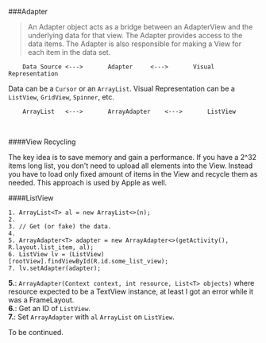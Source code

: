 ###Adapter

>An Adapter object acts as a bridge between an AdapterView and the underlying data for that view. The Adapter provides access to the data items. The Adapter is also responsible for making a View for each item in the data set.

```
	Data Source	<--->		Adapter	 	<--->		Visual Representation
```

Data can be a `Cursor` or an `ArrayList`. Visual Representation can be a `ListView`, `GridView`, `Spinner`, etc.

```
	ArrayList	<--->		ArrayAdapter	<--->		ListView
```

<br>

####View Recycling

The key idea is to save memory and gain a performance. If you have a 2^32 items long list, you don't need to upload all elements into the View. Instead you have to load only fixed amount of items in the View and recycle them as needed. This approach is used by Apple as well.

####ListView

```
1. ArrayList<T> al = new ArrayList<>(n);
2. 
3. // Get (or fake) the data.
4. 
5. ArrayAdapter<T> adapter = new ArrayAdapter<>(getActivity(), R.layout.list_item, al);
6. ListView lv = (ListView) [rootView].findViewById(R.id.some_list_view);
7. lv.setAdapter(adapter);
```

**5.**: `ArrayAdapter(Context context, int resource, List<T> objects)` where resource expected to be a TextView instance, at least I got an error while it was a FrameLayout. <br>
**6.**: Get an ID of `ListView`. <br>
**7.**: Set `ArrayAdapter` with `al` `ArrayList` on `ListView`. <br>

To be continued.
